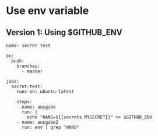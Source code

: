 # Use env variable 

## Version 1: Using $GITHUB_ENV 

```
name: secret test 

on:
  push:
    branches:
      - master

jobs:
  secret-test:
    runs-on: ubuntu-latest

    steps:
    - name: ausgabe 
      run: |
        echo "HANS=${{secrets.MYSECRET}}" >> $GITHUB_ENV
    - name: ausgabe2
      run: env | grep "HANS" 
  ```
